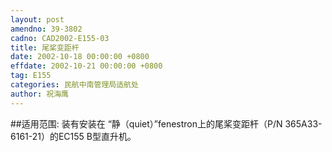 ```yaml
---
layout: post
amendno: 39-3802
cadno: CAD2002-E155-03
title: 尾桨变距杆
date: 2002-10-18 00:00:00 +0800
effdate: 2002-10-21 00:00:00 +0800
tag: E155
categories: 民航中南管理局适航处
author: 祝海鹰
---
```


##适用范围:
装有安装在 “静（quiet）”fenestron上的尾桨变距杆（P/N 365A33-6161-21）的EC155 B型直升机。

